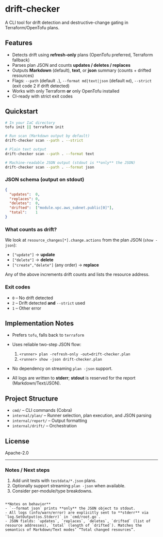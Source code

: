 # drift-checker

A CLI tool for drift detection and destructive-change gating in Terraform/OpenTofu plans.

## Features
- Detects drift using **refresh-only** plans (OpenTofu preferred, Terraform fallback)
- Parses plan JSON and counts **updates / deletes / replaces**
- Outputs **Markdown** (default), **text**, or **json** summary (counts + drifted resources)
- Flags: `--path` (default `.`), `--format md|text|json` (default `md`), `--strict` (exit code 2 if drift detected)
- Works with only Terraform **or** only OpenTofu installed
- CI-ready with strict exit codes

## Quickstart
```bash
# In your IaC directory
tofu init || terraform init

# Run scan (Markdown output by default)
drift-checker scan --path . --strict

# Plain text output
drift-checker scan --path . --format text

# Machine-readable JSON output (stdout is **only** the JSON)
drift-checker scan --path . --format json
````

### JSON schema (output on stdout)

```json
{
  "updates":  0,
  "replaces": 0,
  "deletes":  0,
  "drifted":  ["module.vpc.aws_subnet.public[0]"],
  "total":    1
}
```

### What counts as drift?

We look at `resource_changes[*].change.actions` from the plan JSON (`show -json`):

* `["update"]` → **update**
* `["delete"]` → **delete**
* `["create","delete"]` (any order) → **replace**

Any of the above increments drift counts and lists the resource address.

### Exit codes

* `0` – No drift detected
* `2` – Drift detected **and** `--strict` used
* `1` – Other error

## Implementation Notes

* Prefers `tofu`, falls back to `terraform`
* Uses reliable two-step JSON flow:

  1. `<runner> plan -refresh-only -out=drift-checker.plan`
  2. `<runner> show -json drift-checker.plan`
* No dependency on streaming `plan -json` support.
* All logs are written to **stderr**; **stdout** is reserved for the report (Markdown/Text/JSON).

## Project Structure

* `cmd/` – CLI commands (Cobra)
* `internal/plan/` – Runner selection, plan execution, and JSON parsing
* `internal/report/` – Output formatting
* `internal/drift/` – Orchestration

## License

Apache-2.0

---

### Notes / Next steps

1. Add unit tests with `testdata/*.json` plans.
2. Optionally support streaming `plan -json` when available.
3. Consider per-module/type breakdowns.

```

**Notes on behavior**
- `--format json` prints **only** the JSON object to stdout.
- All logs (info/warn/error) are explicitly sent to **stderr** via `log.SetOutput(os.Stderr)` in `cmd/root.go`.
- JSON fields: `updates`, `replaces`, `deletes`, `drifted` (list of resource addresses), `total` (length of `drifted`). Matches the semantics of Markdown/Text modes’ “Total changed resources”.
```
